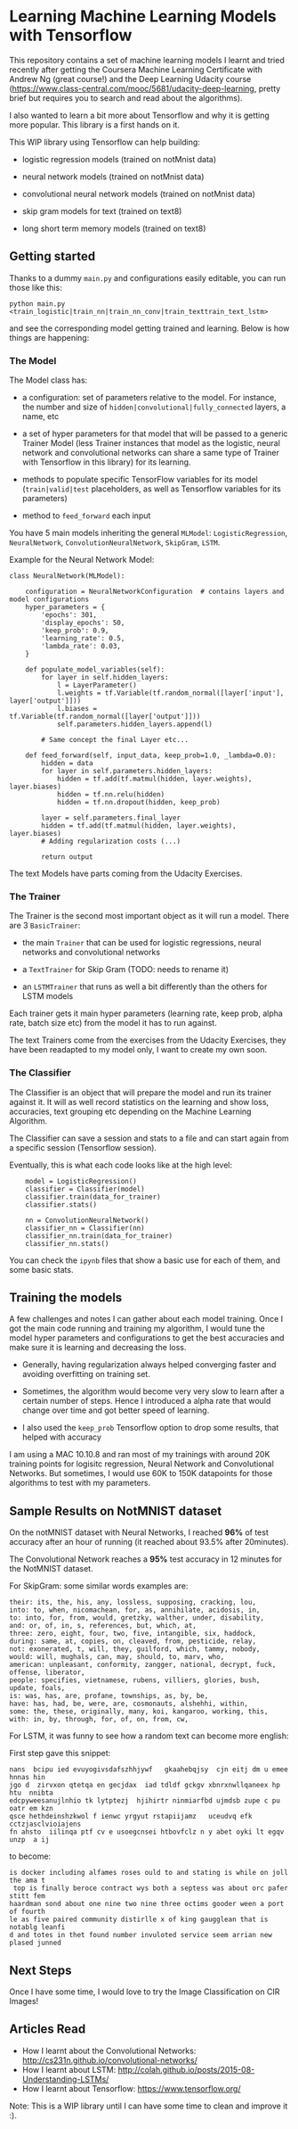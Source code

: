 # Learning Machine Learning Models with Tensorflow

This repository contains a set of machine learning models I learnt and tried recently
after getting the Coursera Machine Learning Certificate with Andrew Ng (great course!)
and the Deep Learning Udacity course (https://www.class-central.com/mooc/5681/udacity-deep-learning,
pretty brief but requires you to search and read about the algorithms).

I also wanted to learn a bit more about Tensorflow and why it is getting more popular.
This library is a first hands on it.

This WIP library using Tensorflow can help building:

 * logistic regression models           (trained on notMnist data)

 * neural network models                (trained on notMnist data)

 * convolutional neural network models  (trained on notMnist data)

 * skip gram models for text            (trained on text8)

 * long short term memory models        (trained on text8)


## Getting started

Thanks to a dummy `main.py` and configurations easily editable, you can run those like this:

```
python main.py <train_logistic|train_nn|train_nn_conv|train_texttrain_text_lstm>
```

and see the corresponding model getting trained and learning.
Below is how things are happening:

### The Model
The Model class has:

 * a configuration: set of parameters relative to the model. For instance, the number
 and size of `hidden|convolutional|fully_connected` layers, a name, etc

 * a set of hyper parameters for that model that will be passed to a generic Trainer Model (less
 Trainer instances that model as the logistic, neural network and convolutional networks can share
 a same type of Trainer with Tensorflow in this library) for its learning.

 * methods to populate specific TensorFlow variables for its model (`train|valid|test` placeholders,
 as well as Tensorflow variables for its parameters)

 * method to `feed_forward` each input

You have 5 main models inheriting the general `MLModel`: `LogisticRegression`, `NeuralNetwork`,
`ConvolutionNeuralNetwork`, `SkipGram`,  `LSTM`.

Example for the Neural Network Model:

```
class NeuralNetwork(MLModel):

    configuration = NeuralNetworkConfiguration  # contains layers and model configurations
    hyper_parameters = {
        'epochs': 301,
        'display_epochs': 50,
        'keep_prob': 0.9,
        'learning_rate': 0.5,
        'lambda_rate': 0.03,
    }

    def populate_model_variables(self):
        for layer in self.hidden_layers:
            l = LayerParameter()
            l.weights = tf.Variable(tf.random_normal([layer['input'], layer['output']]))
            l.biases = tf.Variable(tf.random_normal([layer['output']]))
            self.parameters.hidden_layers.append(l)

        # Same concept the final Layer etc...

    def feed_forward(self, input_data, keep_prob=1.0, _lambda=0.0):
        hidden = data
        for layer in self.parameters.hidden_layers:
            hidden = tf.add(tf.matmul(hidden, layer.weights), layer.biases)
            hidden = tf.nn.relu(hidden)
            hidden = tf.nn.dropout(hidden, keep_prob)

        layer = self.parameters.final_layer
        hidden = tf.add(tf.matmul(hidden, layer.weights), layer.biases)
        # Adding regularization costs (...)

        return output
```

The text Models have parts coming from the Udacity Exercises.


### The Trainer
The Trainer is the second most important object as it will run a model.
There are 3 `BasicTrainer`:

   * the main `Trainer` that can be used for logistic regressions, neural networks and
   convolutional networks

   * a `TextTrainer` for Skip Gram (TODO: needs to rename it)

   * an `LSTMTrainer` that runs as well a bit differently than the others for
    LSTM models

Each trainer gets it main hyper parameters (learning rate, keep prob, alpha rate, batch size etc)
from the model it has to run against.

The text Trainers come from the exercises from the Udacity Exercises, they have been
readapted to my model only, I want to create my own soon.


### The Classifier
The Classifier is an object that will prepare the model and run its trainer against it.
It will as well record statistics on the learning and show loss, accuracies,
text grouping etc depending on the Machine Learning Algorithm.

The Classifier can save a session and stats to a file and can start again from
a specific session (Tensorflow session).


Eventually, this is what each code looks like at the high level:

```
    model = LogisticRegression()
    classifier = Classifier(model)
    classifier.train(data_for_trainer)
    classifier.stats()

    nn = ConvolutionNeuralNetwork()
    classifier_nn = Classifier(nn)
    classifier_nn.train(data_for_trainer)
    classifier_nn.stats()
```

You can check the `ipynb` files that show a basic use for each of them, and some basic stats.

## Training the models

A few challenges and notes I can gather about each model training. Once I got the main code running and
training my algorithm, I would tune the model hyper parameters and configurations to get the best accuracies and
make sure it is learning and decreasing the loss.

 * Generally, having regularization always helped converging faster and avoiding overfitting on training set.

 * Sometimes, the algorithm would become very very slow to learn after a certain number of steps.
Hence I introduced a alpha rate that would change over time and got better speed of learning.

 * I also used the `keep_prob` Tensorflow option to drop some results, that helped with accuracy

I am using a MAC 10.10.8 and ran most of my trainings with around 20K training points for logisitc regression,
Neural Network and Convolutional Networks. But sometimes, I would use 60K to 150K datapoints for those algorithms
to test with my parameters.


## Sample Results on NotMNIST dataset

On the notMNIST dataset with Neural Networks, I reached **96%** of test accuracy after an hour of running
(it reached about 93.5% after 20minutes).

The Convolutional Network reaches a **95%** test accuracy in 12 minutes for the NotMNIST dataset.

For SkipGram: some similar words examples are:
```
their: its, the, his, any, lossless, supposing, cracking, lou,
into: to, when, nicomachean, for, as, annihilate, acidosis, in,
to: into, for, from, would, gretzky, walther, under, disability,
and: or, of, in, s, references, but, which, at,
three: zero, eight, four, two, five, intangible, six, haddock,
during: same, at, copies, on, cleaved, from, pesticide, relay,
not: exonerated, t, will, they, guilford, which, tammy, nobody,
would: will, mughals, can, may, should, to, marv, who,
american: unpleasant, conformity, zangger, national, decrypt, fuck, offense, liberator,
people: specifies, vietnamese, rubens, villiers, glories, bush, update, foals,
is: was, has, are, profane, townships, as, by, be,
have: has, had, be, were, are, cosmonauts, alshehhi, within,
some: the, these, originally, many, koi, kangaroo, working, this,
with: in, by, through, for, of, on, from, cw,
```

For LSTM, it was funny to see how a random text can become more english:

First step gave this snippet:
```
nans  bcipu ied evuyogivsdafszhhjywf   gkaahebqjsy  cjn eitj dm u emee hnnas hin
jgo d  zirvxon qtetqa en gecjdax  iad tdldf gckgv xbnrxnwllqaneex hp htu  nnibta
edcpyweesanujlnhio tk lytptezj  hjihirtr ninmiarfbd ujmdsb zupe c pu oatr em kzn
qsce hethdeinshzkwol f ienwc yrgyut rstapiijamz   uceudvq efk cctzjasclvioiajens
fn ahsto  iilinqa ptf cv e usoegcnsei htbovfclz n y abet oyki lt egqv unzp  a ij
```
to become:
```
is docker including alfames roses ould to and stating is while on joll the ama t
 top is finally beroce contract wys both a septess was about orc pafer stitt fem
haardman sond about one nine two nine three octims gooder ween a port of fourth
le as five paired community distirlle x of king gaugglean that is notablg leanfi
d and totes in thet found number invuloted service seem arrian new plased junned
```

## Next Steps
Once I have some time, I would love to try the Image Classification on CIR Images!


## Articles Read
 * How I learnt about the Convolutional Networks: http://cs231n.github.io/convolutional-networks/
 * How I learnt about LSTM: http://colah.github.io/posts/2015-08-Understanding-LSTMs/
 * How I learnt about Tensorflow: https://www.tensorflow.org/

Note: This is a WIP library until I can have some time to clean and improve it :).

